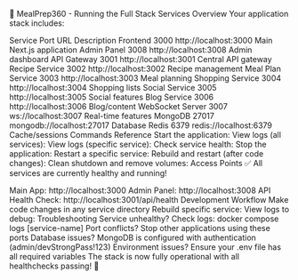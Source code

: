 🚀 MealPrep360 - Running the Full Stack
Services Overview
Your application stack includes:

Service Port URL Description
Frontend 3000 http://localhost:3000 Main Next.js application
Admin Panel 3008 http://localhost:3008 Admin dashboard
API Gateway 3001 http://localhost:3001 Central API gateway
Recipe Service 3002 http://localhost:3002 Recipe management
Meal Plan Service 3003 http://localhost:3003 Meal planning
Shopping Service 3004 http://localhost:3004 Shopping lists
Social Service 3005 http://localhost:3005 Social features
Blog Service 3006 http://localhost:3006 Blog/content
WebSocket Server 3007 ws://localhost:3007 Real-time features
MongoDB 27017 mongodb://localhost:27017 Database
Redis 6379 redis://localhost:6379 Cache/sessions
Commands Reference
Start the application:
View logs (all services):
View logs (specific service):
Check service health:
Stop the application:
Restart a specific service:
Rebuild and restart (after code changes):
Clean shutdown and remove volumes:
Access Points
✅ All services are currently healthy and running!

Main App: http://localhost:3000
Admin Panel: http://localhost:3008
API Health Check: http://localhost:3001/api/health
Development Workflow
Make code changes in any service directory
Rebuild specific service:
View logs to debug:
Troubleshooting
Service unhealthy? Check logs: docker compose logs [service-name]
Port conflicts? Stop other applications using these ports
Database issues? MongoDB is configured with authentication (admin/devStrongPass!123)
Environment issues? Ensure your .env file has all required variables
The stack is now fully operational with all healthchecks passing! 🎉

